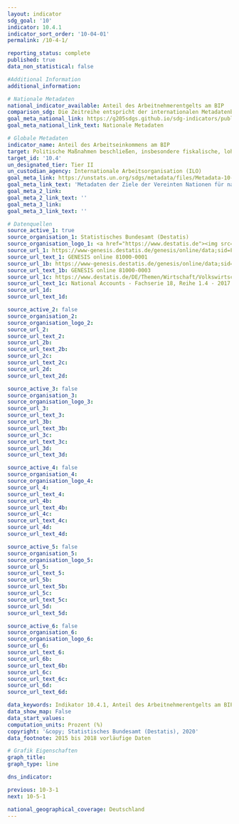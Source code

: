 ```yaml
---
layout: indicator
sdg_goal: '10'
indicator: 10.4.1
indicator_sort_order: '10-04-01'
permalink: /10-4-1/

reporting_status: complete
published: true
data_non_statistical: false

#Additional Information
additional_information: 

# Nationale Metadaten
national_indicator_available: Anteil des Arbeitnehmerentgelts am BIP
comparison_sdg: Die Zeitreihe entspricht der internationalen Metadatenbeschreibung
goal_meta_national_link: https://g205sdgs.github.io/sdg-indicators/public/MetaDe/10.4.1.pdf
goal_meta_national_link_text: Nationale Metadaten

# Globale Metadaten
indicator_name: Anteil des Arbeitseinkommens am BIP
target: Politische Maßnahmen beschließen, insbesondere fiskalische, lohnpolitische und den Sozialschutz betreffende Maßnahmen, und schrittweise größere Gleichheit erzielen
target_id: '10.4'
un_designated_tier: Tier II
un_custodian_agency: Internationale Arbeitsorganisation (ILO)
goal_meta_link: https://unstats.un.org/sdgs/metadata/files/Metadata-10-04-01.pdf
goal_meta_link_text: 'Metadaten der Ziele der Vereinten Nationen für nachhaltige Entwicklung'
goal_meta_2_link: 
goal_meta_2_link_text: ''
goal_meta_3_link: 
goal_meta_3_link_text: ''

# Datenquellen
source_active_1: true
source_organisation_1: Statistisches Bundesamt (Destatis)
source_organisation_logo_1: <a href="https://www.destatis.de"><img src="https://g205sdgs.github.io/sdg-indicators/public/logos/destatis.png" alt="Logo destatis" /></a>
source_url_1: https://www-genesis.destatis.de/genesis/online/data;sid=FA2175099B39C747DF46AC55FB3A90AC.GO_1_1?operation=abruftabellenVerzeichnisAuswahl&verzeichnis=&levelindex=0&levelid=1550498645906&sortdirection=auf&selectionname=81000-0001&auswaehlen.x=0&auswaehlen.y=0
source_url_text_1: GENESIS online 81000-0001
source_url_1b: https://www-genesis.destatis.de/genesis/online/data;sid=FA2175099B39C747DF46AC55FB3A90AC.GO_1_1?operation=abruftabellenVerzeichnisAuswahl&verzeichnis=&levelindex=0&levelid=1550498645906&sortdirection=auf&selectionname=81000-0001&auswaehlen.x=0&auswaehlen.y=0
source_url_text_1b: GENESIS online 81000-0003
source_url_1c: https://www.destatis.de/DE/Themen/Wirtschaft/Volkswirtschaftliche-Gesamtrechnungen-Inlandsprodukt/_inhalt.htm
source_url_text_1c: National Accounts - Fachserie 18, Reihe 1.4 - 2017
source_url_1d: 
source_url_text_1d: 

source_active_2: false
source_organisation_2: 
source_organisation_logo_2: 
source_url_2: 
source_url_text_2: 
source_url_2b: 
source_url_text_2b: 
source_url_2c: 
source_url_text_2c: 
source_url_2d: 
source_url_text_2d: 

source_active_3: false
source_organisation_3: 
source_organisation_logo_3: 
source_url_3: 
source_url_text_3: 
source_url_3b: 
source_url_text_3b: 
source_url_3c: 
source_url_text_3c: 
source_url_3d: 
source_url_text_3d: 

source_active_4: false
source_organisation_4: 
source_organisation_logo_4: 
source_url_4: 
source_url_text_4: 
source_url_4b: 
source_url_text_4b: 
source_url_4c: 
source_url_text_4c: 
source_url_4d: 
source_url_text_4d: 

source_active_5: false
source_organisation_5: 
source_organisation_logo_5: 
source_url_5: 
source_url_text_5: 
source_url_5b: 
source_url_text_5b: 
source_url_5c: 
source_url_text_5c: 
source_url_5d: 
source_url_text_5d: 

source_active_6: false
source_organisation_6: 
source_organisation_logo_6: 
source_url_6: 
source_url_text_6: 
source_url_6b: 
source_url_text_6b: 
source_url_6c: 
source_url_text_6c: 
source_url_6d: 
source_url_text_6d: 

data_keywords: Indikator 10.4.1, Anteil des Arbeitnehmerentgelts am BIP, Internationale Arbeitsorganisation (ILO)
data_show_map: False
data_start_values: 
computation_units: Prozent (%)
copyright: '&copy; Statistisches Bundesamt (Destatis), 2020'
data_footnote: 2015 bis 2018 vorläufige Daten

# Grafik Eigenschaften
graph_title: 
graph_type: line

dns_indicator: 

previous: 10-3-1
next: 10-5-1

national_geographical_coverage: Deutschland
---
```


